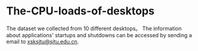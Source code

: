 # The-CPU-loads-of-desktops
The dataset we collected from 10 different desktops。
The information about applications' startups and shutdowns can be accessed by sending a email to xsksjtu@sjtu.edu.cn.
